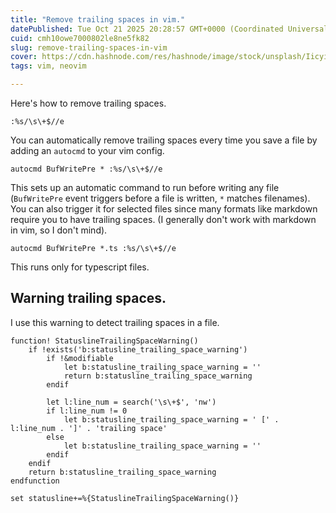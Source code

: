 ```yaml
---
title: "Remove trailing spaces in vim."
datePublished: Tue Oct 21 2025 20:28:57 GMT+0000 (Coordinated Universal Time)
cuid: cmh10owe7000802le8ne5fk82
slug: remove-trailing-spaces-in-vim
cover: https://cdn.hashnode.com/res/hashnode/image/stock/unsplash/IicyiaPYGGI/upload/fc1481a9121e342f81f703fe641aee4c.jpeg
tags: vim, neovim

---
```


Here's how to remove trailing spaces.
```vim
:%s/\s\+$//e
```
You can automatically remove trailing spaces every time you save a file by adding an `autocmd` to your vim config.
```vim
autocmd BufWritePre * :%s/\s\+$//e
```
This sets up an automatic command to run before writing any file (`BufWritePre` event triggers before a file is written, `*` matches filenames).
You can also trigger it for selected files since many formats like markdown require you to have trailing spaces. (I generally don't work with markdown in vim, so I don't mind).
```vim
autocmd BufWritePre *.ts :%s/\s\+$//e
```
This runs only for typescript files.

## Warning trailing spaces.
I use this warning to detect trailing spaces in a file.
```vim
function! StatuslineTrailingSpaceWarning()
    if !exists('b:statusline_trailing_space_warning')
	    if !&modifiable
            let b:statusline_trailing_space_warning = ''
            return b:statusline_trailing_space_warning
        endif

        let l:line_num = search('\s\+$', 'nw')
        if l:line_num != 0
            let b:statusline_trailing_space_warning = ' [' . l:line_num . ']' . 'trailing space'
        else
            let b:statusline_trailing_space_warning = ''
        endif
    endif
    return b:statusline_trailing_space_warning
endfunction

set statusline+=%{StatuslineTrailingSpaceWarning()}
```